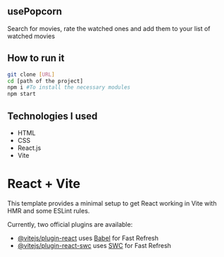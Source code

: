 ## usePopcorn

Search for movies, rate the watched ones and add them to your list of watched movies

## How to run it

```bash
git clone [URL]
cd [path of the project]
npm i #To install the necessary modules
npm start
```

## Technologies I used

- HTML
- CSS
- React.js
- Vite


# React + Vite

This template provides a minimal setup to get React working in Vite with HMR and some ESLint rules.

Currently, two official plugins are available:

- [@vitejs/plugin-react](https://github.com/vitejs/vite-plugin-react/blob/main/packages/plugin-react/README.md) uses [Babel](https://babeljs.io/) for Fast Refresh
- [@vitejs/plugin-react-swc](https://github.com/vitejs/vite-plugin-react-swc) uses [SWC](https://swc.rs/) for Fast Refresh
